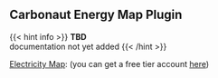 ## **Carbonaut Energy Map Plugin**

{{< hint info >}}
**TBD**  
documentation not yet added
{{< /hint >}}

[Electricity Map](https://www.electricitymaps.com): (you can get a free tier account [here](https://www.electricitymaps.com/pricing))